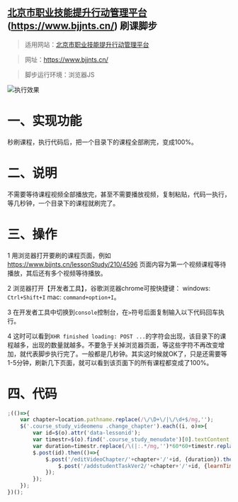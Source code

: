 ## [北京市职业技能提升行动管理平台](https://www.bjjnts.cn/)(<https://www.bjjnts.cn/>) 刷课脚步

> 适用网站：[北京市职业技能提升行动管理平台](https://www.bjjnts.cn/)

> 网址：<https://www.bjjnts.cn/>

> 脚步运行环境：浏览器JS

![执行效果](https://raw.githubusercontent.com/2bros/www.bjjnts.cn.skip/master/效果.png)

# 一、实现功能
秒刷课程，执行代码后，把一个目录下的课程全部刷完，变成100%。

# 二、说明
不需要等待课程视频全部播放完，甚至不需要播放视频，复制粘贴，代码一执行，等几秒钟，一个目录下的课程就刷完了。

# 三、操作
1 用浏览器打开要刷的课程页面，例如 <https://www.bjjnts.cn/lessonStudy/210/4596> 页面内容为第一个视频课程等待播放，其后还有多个视频等待播放。

2 浏览器打开【开发者工具】，谷歌浏览器chrome可按快捷键： windows: `Ctrl+Shift+I` mac: `command+option+I`。

3 在开发者工具中切换到`console`控制台，在`>`符号后面复制输入以下代码回车执行。

4 这时可以看到`XHR finished loading: POST ...`的字符会出现，该目录下的课程越多，出现的数量就越多。不要急于关掉浏览器页面，等这些字符不再改变增加，就代表脚步执行完了。一般都是几秒钟。其实这时候就OK了，只是还需要等1-5分钟，刷新几下页面，就可以看到该页面下的所有课程都变成了100%。

# 四、代码
```javascript
;(()=>{
	var chapter=location.pathname.replace(/\/\D+\/|\/\d+$/mg,'');
	$('.course_study_videomenu .change_chapter').each((i, o)=>{
		var id=$(o).attr('data-lessonid');
		var timestr=$(o).find('.course_study_menudate')[0].textContent;
		var duration=timestr.replace(/\(|:.*/mg,'')*60*60+timestr.replace(/\(\d\d:|:\d\d\)/mg,'')*60+parseInt(timestr.replace(/\(\d\d:\d\d:|\)/mg,''));
		$.post(id).then(()=>{
			$.post('/editVideoChapter/'+chapter+'/'+id, {duration}).then(()=>{
				$.post('/addstudentTaskVer2/'+chapter+'/'+id, {learnTime: duration});
			});
		});
	});
})();
```
